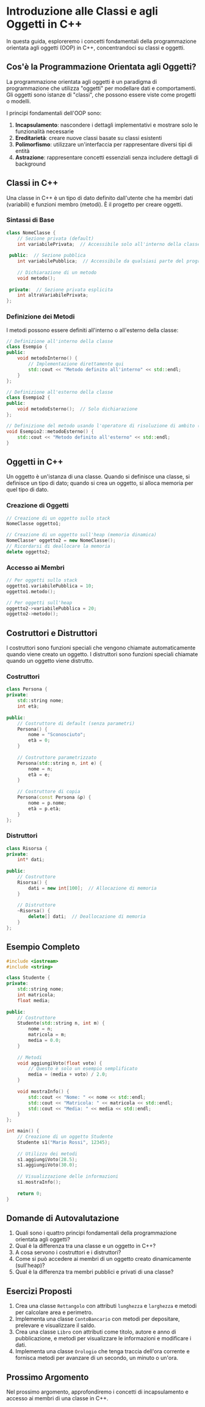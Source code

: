 # Introduzione alle Classi e agli Oggetti in C++

In questa guida, esploreremo i concetti fondamentali della programmazione orientata agli oggetti (OOP) in C++, concentrandoci su classi e oggetti.

## Cos'è la Programmazione Orientata agli Oggetti?

La programmazione orientata agli oggetti è un paradigma di programmazione che utilizza "oggetti" per modellare dati e comportamenti. Gli oggetti sono istanze di "classi", che possono essere viste come progetti o modelli.

I principi fondamentali dell'OOP sono:

1. **Incapsulamento**: nascondere i dettagli implementativi e mostrare solo le funzionalità necessarie
2. **Ereditarietà**: creare nuove classi basate su classi esistenti
3. **Polimorfismo**: utilizzare un'interfaccia per rappresentare diversi tipi di entità
4. **Astrazione**: rappresentare concetti essenziali senza includere dettagli di background

## Classi in C++

Una classe in C++ è un tipo di dato definito dall'utente che ha membri dati (variabili) e funzioni membro (metodi). È il progetto per creare oggetti.

### Sintassi di Base

```cpp
class NomeClasse {
    // Sezione privata (default)
    int variabilePrivata;  // Accessibile solo all'interno della classe
    
 public:  // Sezione pubblica
    int variabilePubblica;  // Accessibile da qualsiasi parte del programma
    
    // Dichiarazione di un metodo
    void metodo();
    
 private:  // Sezione privata esplicita
    int altraVariabilePrivata;
};
```

### Definizione dei Metodi

I metodi possono essere definiti all'interno o all'esterno della classe:

```cpp
// Definizione all'interno della classe
class Esempio {
public:
    void metodoInterno() {
        // Implementazione direttamente qui
        std::cout << "Metodo definito all'interno" << std::endl;
    }
};

// Definizione all'esterno della classe
class Esempio2 {
public:
    void metodoEsterno();  // Solo dichiarazione
};

// Definizione del metodo usando l'operatore di risoluzione di ambito (::)
void Esempio2::metodoEsterno() {
    std::cout << "Metodo definito all'esterno" << std::endl;
}
```

## Oggetti in C++

Un oggetto è un'istanza di una classe. Quando si definisce una classe, si definisce un tipo di dato; quando si crea un oggetto, si alloca memoria per quel tipo di dato.

### Creazione di Oggetti

```cpp
// Creazione di un oggetto sullo stack
NomeClasse oggetto1;

// Creazione di un oggetto sull'heap (memoria dinamica)
NomeClasse* oggetto2 = new NomeClasse();
// Ricordarsi di deallocare la memoria
delete oggetto2;
```

### Accesso ai Membri

```cpp
// Per oggetti sullo stack
oggetto1.variabilePubblica = 10;
oggetto1.metodo();

// Per oggetti sull'heap
oggetto2->variabilePubblica = 20;
oggetto2->metodo();
```

## Costruttori e Distruttori

I costruttori sono funzioni speciali che vengono chiamate automaticamente quando viene creato un oggetto. I distruttori sono funzioni speciali chiamate quando un oggetto viene distrutto.

### Costruttori

```cpp
class Persona {
private:
    std::string nome;
    int età;
    
public:
    // Costruttore di default (senza parametri)
    Persona() {
        nome = "Sconosciuto";
        età = 0;
    }
    
    // Costruttore parametrizzato
    Persona(std::string n, int e) {
        nome = n;
        età = e;
    }
    
    // Costruttore di copia
    Persona(const Persona &p) {
        nome = p.nome;
        età = p.età;
    }
};
```

### Distruttori

```cpp
class Risorsa {
private:
    int* dati;
    
public:
    // Costruttore
    Risorsa() {
        dati = new int[100];  // Allocazione di memoria
    }
    
    // Distruttore
    ~Risorsa() {
        delete[] dati;  // Deallocazione di memoria
    }
};
```

## Esempio Completo

```cpp
#include <iostream>
#include <string>

class Studente {
private:
    std::string nome;
    int matricola;
    float media;
    
public:
    // Costruttore
    Studente(std::string n, int m) {
        nome = n;
        matricola = m;
        media = 0.0;
    }
    
    // Metodi
    void aggiungiVoto(float voto) {
        // Questo è solo un esempio semplificato
        media = (media + voto) / 2.0;
    }
    
    void mostraInfo() {
        std::cout << "Nome: " << nome << std::endl;
        std::cout << "Matricola: " << matricola << std::endl;
        std::cout << "Media: " << media << std::endl;
    }
};

int main() {
    // Creazione di un oggetto Studente
    Studente s1("Mario Rossi", 12345);
    
    // Utilizzo dei metodi
    s1.aggiungiVoto(28.5);
    s1.aggiungiVoto(30.0);
    
    // Visualizzazione delle informazioni
    s1.mostraInfo();
    
    return 0;
}
```

## Domande di Autovalutazione

1. Quali sono i quattro principi fondamentali della programmazione orientata agli oggetti?
2. Qual è la differenza tra una classe e un oggetto in C++?
3. A cosa servono i costruttori e i distruttori?
4. Come si può accedere ai membri di un oggetto creato dinamicamente (sull'heap)?
5. Qual è la differenza tra membri pubblici e privati di una classe?

## Esercizi Proposti

1. Crea una classe `Rettangolo` con attributi `lunghezza` e `larghezza` e metodi per calcolare area e perimetro.
2. Implementa una classe `ContoBancario` con metodi per depositare, prelevare e visualizzare il saldo.
3. Crea una classe `Libro` con attributi come titolo, autore e anno di pubblicazione, e metodi per visualizzare le informazioni e modificare i dati.
4. Implementa una classe `Orologio` che tenga traccia dell'ora corrente e fornisca metodi per avanzare di un secondo, un minuto o un'ora.

## Prossimo Argomento

Nel prossimo argomento, approfondiremo i concetti di incapsulamento e accesso ai membri di una classe in C++.